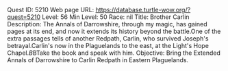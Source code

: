 Quest ID: 5210
Web page URL: https://database.turtle-wow.org/?quest=5210
Level: 56
Min Level: 50
Race: nil
Title: Brother Carlin
Description: The Annals of Darrowshire, through my magic, has gained pages at its end, and now it extends its history beyond the battle.One of the extra passages tells of another Redpath, Carlin, who survived Joseph's betrayal.Carlin's now in the Plaguelands to the east, at the Light's Hope Chapel.$B$BTake the book and speak with him.
Objective: Bring the Extended Annals of Darrowshire to Carlin Redpath in Eastern Plaguelands.
